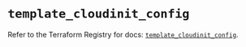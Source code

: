 # `template_cloudinit_config`

Refer to the Terraform Registry for docs: [`template_cloudinit_config`](https://registry.terraform.io/providers/hashicorp/template/2.2.0/docs/resources/cloudinit_config).
